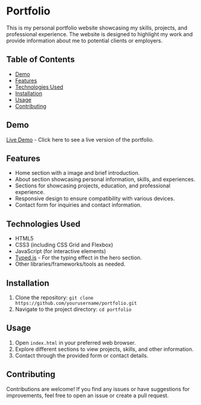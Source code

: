 # Portfolio

This is my personal portfolio website showcasing my skills, projects, and professional experience. The website is designed to highlight my work and provide information about me to potential clients or employers.

## Table of Contents

- [Demo](#demo)
- [Features](#features)
- [Technologies Used](#technologies-used)
- [Installation](#installation)
- [Usage](#usage)
- [Contributing](#contributing)

## Demo

[Live Demo](https://sahilpokharkar.github.io/portfolio/) - Click here to see a live version of the portfolio.

## Features

- Home section with a image and brief introduction.
- About section showcasing personal information, skills, and experiences.
- Sections for showcasing projects, education, and professional experience.
- Responsive design to ensure compatibility with various devices.
- Contact form for inquiries and contact information.

## Technologies Used

- HTML5
- CSS3 (including CSS Grid and Flexbox)
- JavaScript (for interactive elements)
- [Typed.js](https://github.com/mattboldt/typed.js/) - For the typing effect in the hero section.
- Other libraries/frameworks/tools as needed.

## Installation

1. Clone the repository: `git clone https://github.com/yourusername/portfolio.git`
2. Navigate to the project directory: `cd portfolio`

## Usage

1. Open `index.html` in your preferred web browser.
2. Explore different sections to view projects, skills, and other information.
3. Contact through the provided form or contact details.

## Contributing

Contributions are welcome! If you find any issues or have suggestions for improvements, feel free to open an issue or create a pull request.

